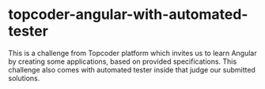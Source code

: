 # topcoder-angular-with-automated-tester
This is a challenge from Topcoder platform which invites us to learn Angular by creating some applications, based on provided specifications. This challenge also comes with automated tester inside that judge our submitted solutions.
